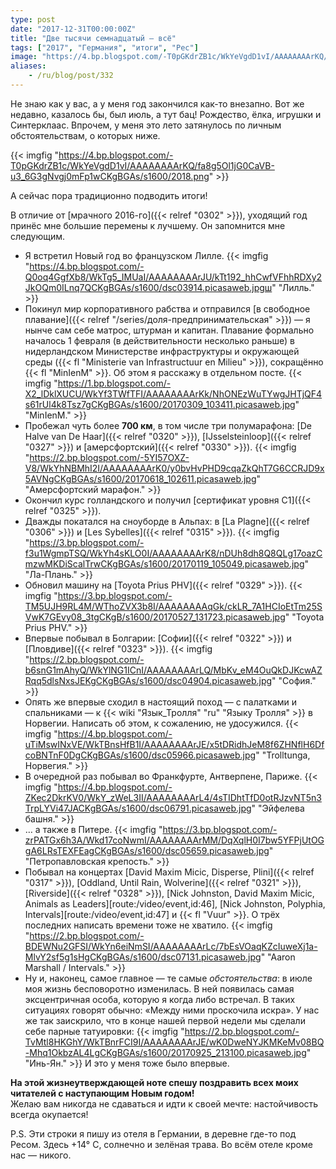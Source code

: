 ```yaml
---
type: post
date: "2017-12-31T00:00:00Z"
title: "Две тысячи семнадцатый — всё"
tags: ["2017", "Германия", "итоги", "Рес"]
image: "https://4.bp.blogspot.com/-T0pGKdrZB1c/WkYeVgdD1vI/AAAAAAAArKQ/fa8g5Ol1jG0CaVB-u3_6G3gNvgj0mFp1wCKgBGAs/s1600/2018.png"
aliases:
    - /ru/blog/post/332
---
```


Не знаю как у вас, а у меня год закончился как-то внезапно. Вот же недавно, казалось бы, был июль, а тут бац! Рождество, ёлка, игрушки и Синтерклаас. Впрочем, у меня это лето затянулось по личным обстоятельствам, о которых ниже.

{{< imgfig "https://4.bp.blogspot.com/-T0pGKdrZB1c/WkYeVgdD1vI/AAAAAAAArKQ/fa8g5Ol1jG0CaVB-u3_6G3gNvgj0mFp1wCKgBGAs/s1600/2018.png" >}}

А сейчас пора традиционно подводить итоги!

В отличие от [мрачного 2016-го]({{< relref "0302" >}}), уходящий год принёс мне большие перемены к лучшему. Он запомнится мне следующим.

<!--more-->

* Я встретил Новый год во французском Лилле.
{{< imgfig "https://4.bp.blogspot.com/-Q0oq4GgfXb8/WkTg5_IMUaI/AAAAAAAArJU/kTt192_hhCwfVFhhRDXy2JkOQm0ILnq7QCKgBGAs/s1600/dsc03914.picasaweb.jpgш" "Лилль." >}}
* Покинул мир корпоративного рабства и отправился [в свободное плавание]({{< relref "/series/доля-предпринимательская" >}}) — я нынче сам себе матрос, штурман и капитан. Плавание формально началось 1 февраля (в действительности несколько раньше) в нидерландском Министерстве инфраструктуры и окружающей среды ({{< fl "Ministerie van Infrastructuur en Milieu" >}}), сокращённо {{< fl "MinIenM" >}}. Об этом я расскажу в отдельном посте.
{{< imgfig "https://1.bp.blogspot.com/-X2_lDklXUCU/WkYf3TWfTFI/AAAAAAAArKk/NhONEzWuTYwgJHTjQF4s61rUl4k8Tsz7gCKgBGAs/s1600/20170309_103411.picasaweb.jpg" "MinIenM." >}}
* Пробежал чуть более **700 км**, в том числе три полумарафона: [De Halve van De Haar]({{< relref "0320" >}}), [IJsselsteinloop]({{< relref "0327" >}}) и [амерсфортский]({{< relref "0330" >}}).
{{< imgfig "https://2.bp.blogspot.com/-5YI57OXZ-V8/WkYhNBMhI2I/AAAAAAAArK0/y0bvHvPHD9cqaZkQhT7G6CCRJD9x5AVNgCKgBGAs/s1600/20170618_102611.picasaweb.jpg" "Амерсфортский марафон." >}}
* Окончил курс голландского и получил [сертификат уровня С1]({{< relref "0325" >}}).
* Дважды покатался на сноуборде в Альпах: в [La Plagne]({{< relref "0306" >}}) и [Les Sybelles]({{< relref "0315" >}}).
{{< imgfig "https://3.bp.blogspot.com/-f3u1WgmpTSQ/WkYh4sKLO0I/AAAAAAAArK8/nDUh8dh8Q8QLg17oazCmzwMKDiScalTrwCKgBGAs/s1600/20170119_105049.picasaweb.jpg" "Ла-Плань." >}}
* Обновил машину на [Toyota Prius PHV]({{< relref "0329" >}}).
{{< imgfig "https://3.bp.blogspot.com/-TM5UJH9RL4M/WThoZVX3b8I/AAAAAAAAqGk/ckLR_7A1HCIoEtTm25SVwK7GEvy08_3tgCKgB/s1600/20170527_131723.picasaweb.jpg" "Toyota Prius PHV." >}}
* Впервые побывал в Болгарии: [Софии]({{< relref "0322" >}}) и [Пловдиве]({{< relref "0323" >}}).
{{< imgfig "https://2.bp.blogspot.com/-b6snG1mAhyQ/WkYlNG1ICnI/AAAAAAAArLQ/MbKv_eM4OuQkDJKcwAZRqq5dlsNxsJEKgCKgBGAs/s1600/dsc04904.picasaweb.jpg" "София." >}}
* Опять же впервые сходил в настоящий поход — с палатками и спальниками — к {{< wiki "Язык_Тролля" "ru" "Языку Тролля" >}} в Норвегии. Написать об этом, к сожалению, не удосужился.
{{< imgfig "https://4.bp.blogspot.com/-uTiMswINxVE/WkTBnsHfB1I/AAAAAAAArJE/x5tDRidhJeM8f6ZHNflH6DfcoBNTnF0DgCKgBGAs/s1600/dsc05966.picasaweb.jpg" "Trolltunga, Норвегия." >}}
* В очередной раз побывал во Франкфурте, Антверпене, Париже.
{{< imgfig "https://4.bp.blogspot.com/-ZKec2DkrKV0/WkY_zWeL3II/AAAAAAAArL4/4sTIDhtTfD0otRJzvNT5n3TrpLYVi47JACKgBGAs/s1600/dsc06791.picasaweb.jpg" "Эйфелева башня." >}}
* … а также в Питере.
{{< imgfig "https://3.bp.blogspot.com/-zrPATGx6h3A/Wkd17coNwmI/AAAAAAAArMM/DqXqlH0I7bw5YFPjUtOGgA6LRsTEXFEagCKgBGAs/s1600/dsc05659.picasaweb.jpg" "Петропавловская крепость." >}}
* Побывал на концертах [David Maxim Micic, Disperse, Plini]({{< relref "0317" >}}), [Oddland, Until Rain, Wolverine]({{< relref "0321" >}}), [Riverside]({{< relref "0328" >}}), [Nick Johnston, David Maxim Micic, Animals as Leaders][route:/video/event,id:46], [Nick Johnston, Polyphia, Intervals][route:/video/event,id:47] и {{< fl "Vuur" >}}. О трёх последних написать времени тоже не хватило.
{{< imgfig "https://2.bp.blogspot.com/-BDEWNu2GFSI/WkYn6eiNmSI/AAAAAAAArLc/7bEsVOaqKZcIuweXj1a-MlvY2sf5g1sHgCKgBGAs/s1600/dsc07131.picasaweb.jpg" "Aaron Marshall / Intervals." >}}
* Ну и, наконец, самое главное — те самые *обстоятельства*: в июле моя жизнь бесповоротно изменилась. В ней появилась самая эксцентричная особа, которую я когда либо встречал. В таких ситуациях говорят обычно: «Между ними проскочила искра». У нас же так заискрило, что в конце нашей первой недели мы сделали себе парные татуировки:
{{< imgfig "https://2.bp.blogspot.com/-TvMtl8HKGhY/WkTBnrFCI9I/AAAAAAAArJE/wK0DweNYJKMKeMv08BQ-Mhq1OkbzAL4LgCKgBGAs/s1600/20170925_213100.picasaweb.jpg" "Инь-Ян." >}}
И это у меня тоже было впервые.

<p class="text-center">
    <b>На этой жизнеутверждающей ноте спешу поздравить всех моих читателей с наступающим Новым годом!</b><br>
    Желаю вам никогда не сдаваться и идти к своей мечте: настойчивость всегда окупается!
</p>

P.S. Эти строки я пишу из отеля в Германии, в деревне где-то под Ресом. Здесь +14° C, солнечно и зелёная трава. Во всём отеле кроме нас — никого.
